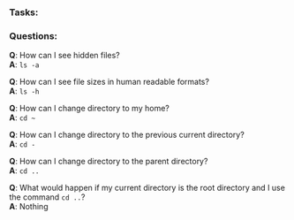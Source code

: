 
### Tasks:

### Questions:

**Q**: How can I see hidden files?  
**A**: `ls -a`

**Q**: How can I see file sizes in human readable formats?  
**A**: `ls -h`

**Q**: How can I change directory to my home?  
**A**: `cd ~`

**Q**: How can I change directory to the previous current directory?  
**A**: `cd -`

**Q**: How can I change directory to the parent directory?  
**A**: `cd ..`

**Q**: What would happen if my current directory is the root directory and I use the command `cd ..`?  
**A**: Nothing
